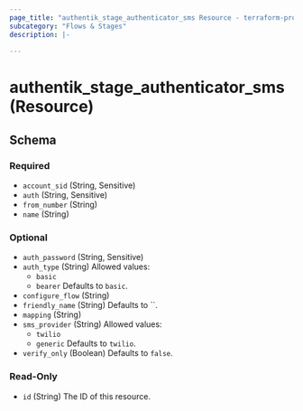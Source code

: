 ```yaml
---
page_title: "authentik_stage_authenticator_sms Resource - terraform-provider-authentik"
subcategory: "Flows & Stages"
description: |-
  
---
```


# authentik_stage_authenticator_sms (Resource)





<!-- schema generated by tfplugindocs -->
## Schema

### Required

- `account_sid` (String, Sensitive)
- `auth` (String, Sensitive)
- `from_number` (String)
- `name` (String)

### Optional

- `auth_password` (String, Sensitive)
- `auth_type` (String) Allowed values:
  - `basic`
  - `bearer`
 Defaults to `basic`.
- `configure_flow` (String)
- `friendly_name` (String) Defaults to ``.
- `mapping` (String)
- `sms_provider` (String) Allowed values:
  - `twilio`
  - `generic`
 Defaults to `twilio`.
- `verify_only` (Boolean) Defaults to `false`.

### Read-Only

- `id` (String) The ID of this resource.
